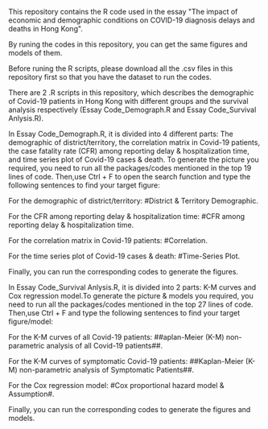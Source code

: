 This repository contains the R code used in the essay "The impact of economic and demographic conditions on COVID-19 diagnosis delays and deaths in Hong Kong".

By runing the codes in this repository, you can get the same figures and models of them.

Before runing the R scripts, please download all the .csv files in this repository first so that you have the dataset to run the codes.

There are 2 .R scripts in this repository, which describes the demographic of Covid-19 patients in Hong Kong with different groups and the survival analysis respectively (Essay Code_Demograph.R and Essay Code_Survival Anlysis.R).

In Essay Code_Demograph.R, it is divided into 4 different parts: The demographic of district/territory, the correlation matrix in Covid-19 patients, the case fatality rate (CFR) among reporting delay & hospitalization time, and time series plot of Covid-19 cases & death. To generate the picture you required, you  need to run all the packages/codes mentioned in the top 19 lines of code. Then,use Ctrl + F to open the search function and type the following sentences to find your target figure:

For the demographic of district/territory: #District & Territory Demographic.

For the CFR among reporting delay & hospitalization time: #CFR among reporting delay & hospitalization time.

For the correlation matrix in Covid-19 patients: #Correlation.

For the time series plot of Covid-19 cases & death: #Time-Series Plot.

Finally, you can run the corresponding codes to generate the figures.

In Essay Code_Survival Anlysis.R, it is divided into 2 parts: K-M curves and Cox regression model.To generate the picture & models you required, you  need to run all the packages/codes mentioned in the top 27 lines of code. Then,use Ctrl + F and type the following sentences to find your target figure/model:

For the K-M curves of all Covid-19 patients: ##aplan-Meier (K-M) non-parametric analysis of all Covid-19 patients##.

For the K-M curves of symptomatic Covid-19 patients: ##Kaplan-Meier (K-M) non-parametric analysis of Symptomatic Patients##.

For the Cox regression model: #Cox proportional hazard model & Assumption#.

Finally, you can run the corresponding codes to generate the figures and models.
